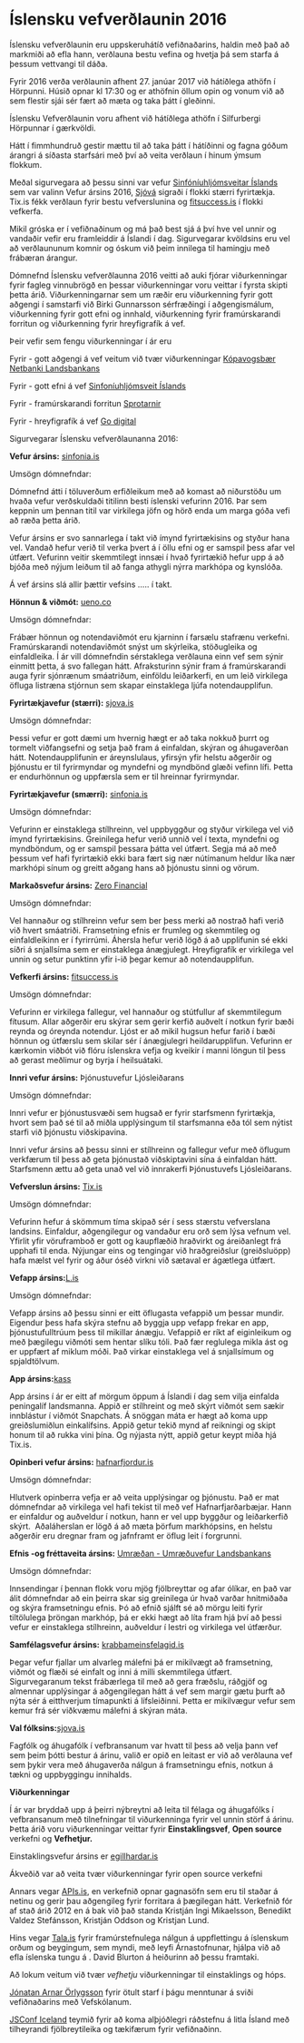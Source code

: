 
# Íslensku vefverðlaunin 2016

Íslensku vefverðlaunin eru uppskeruhátíð vefiðnaðarins, haldin með það að markmiði að efla hann, verðlauna bestu vefina og hvetja þá sem starfa á þessum vettvangi til dáða.

Fyrir 2016 verða verðlaunin afhent 27. janúar 2017 við hátíðlega athöfn í Hörpunni. Húsið opnar kl 17:30 og er athöfnin öllum opin og vonum við að sem flestir sjái sér fært að mæta og taka þátt í gleðinni.


Íslensku Vefverðlaunin voru afhent við hátíðlega athöfn í Silfurbergi Hörpunnar í gærkvöldi.

Hátt í fimmhundruð gestir mættu til að taka þátt í hátíðinni og fagna góðum árangri á síðasta starfsári með því að veita verðlaun í hinum ýmsum flokkum.

Meðal sigurvegara að þessu sinni var vefur [Sinfóníuhljómsveitar Íslands](http://sinfonia/) sem var valinn Vefur ársins 2016, [Sjóvá](http://sjova.is/) sigraði í flokki stærri fyrirtækja. Tix.is fékk verðlaun fyrir bestu vefverslunina og [fitsuccess.is](http://fitsuccess.is/) í flokki vefkerfa.

Mikil gróska er í vefiðnaðinum og má það best sjá á því hve vel unnir og vandaðir vefir eru framleiddir á Íslandi í dag. Sigurvegarar kvöldsins eru vel að verðlaununum komnir og óskum við þeim innilega til hamingju með frábæran árangur.

Dómnefnd Íslensku vefverðlaunna 2016 veitti að auki fjórar viðurkenningar fyrir fagleg vinnubrögð en þessar viðurkenningar voru veittar í fyrsta skipti þetta árið. Viðurkenningarnar sem um ræðir eru viðurkenning fyrir gott aðgengi í samstarfi við Birki Gunnarsson sérfræðingi í aðgengismálum, viðurkenning fyrir gott efni og innhald, viðurkenning fyrir framúrskarandi forritun og viðurkenning fyrir hreyfigrafík á vef.

Þeir vefir sem fengu viðurkenningar í ár eru

Fyrir - gott aðgengi á vef veitum við tvær viðurkenningar
[Kópavogsbær](http://www.kopavogur.is/)
[Netbanki Landsbankans](https://l.is/Login.aspx)

Fyrir - gott efni á vef
[Sinfoníuhljómsveit Íslands](sinfonia.is)

Fyrir - framúrskarandi forritun
[Sprotarnir](https://www.landsbankinn.is/einstaklingar/vildarthjonusta/sprotarnir/sprota-app/)

Fyrir - hreyfigrafík á vef
[Go digital](https://2016.godigital.is/)

Sigurvegarar Íslensku vefverðlaunanna 2016:

**Vefur ársins:** [sinfonia.is](http://sinfonia.is/)

Umsögn dómnefndar:

Dómnefnd átti í töluverðum erfiðleikum með að komast að niðurstöðu um hvaða vefur verðskuldaði titilinn besti íslenski vefurinn 2016\. Þar sem keppnin um þennan titil var virkilega jöfn og hörð enda um marga góða vefi að ræða þetta árið.

Vefur ársins er svo sannarlega í takt við ímynd fyrirtækisins og styður hana vel. Vandað hefur verið til verka þvert á í öllu efni og er samspil þess afar vel útfært. Vefurinn veitir skemmtilegt innsæi í hvað fyrirtækið hefur upp á að bjóða með nýjum leiðum til að fanga athygli nýrra markhópa og kynslóða.

Á vef ársins slá allir þættir vefsins ….. í takt.

**Hönnun & viðmót:** [ueno.co](http://ueno.co/)

Umsögn dómnefndar:

Frábær hönnun og notendaviðmót eru kjarninn í farsælu stafrænu verkefni. Framúrskarandi notendaviðmót snýst um skýrleika, stöðugleika og einfaldleika. Í ár vill dómnefndin sérstaklega verðlauna einn vef sem sýnir einmitt þetta, á svo fallegan hátt. Afraksturinn sýnir fram á framúrskarandi auga fyrir sjónrænum smáatriðum, einföldu leiðarkerfi, en um leið virkilega öfluga listræna stjórnun sem skapar einstaklega ljúfa notendaupplifun.

**Fyrirtækjavefur (stærri):** [sjova.is](http://sjova.is/)

Umsögn dómnefndar:

Þessi vefur er gott dæmi um hvernig hægt er að taka nokkuð þurrt og tormelt viðfangsefni og setja það fram á einfaldan, skýran og áhugaverðan hátt. Notendaupplifunin er áreynslulaus, yfirsýn yfir helstu aðgerðir og þjónustu er til fyrirmyndar og myndefni og myndbönd glæði vefinn lífi. Þetta er endurhönnun og uppfærsla sem er til hreinnar fyrirmyndar.

**Fyrirtækjavefur (smærri):** [sinfonia.is](http://sinfonia.is/)

Umsögn dómnefndar:

Vefurinn er einstaklega stílhreinn, vel uppbyggður og styður virkilega vel við ímynd fyrirtækisins. Greinilega hefur verið unnið vel í texta, myndefni og myndböndum, og er samspil þessara þátta vel útfært. Segja má að með þessum vef hafi fyrirtækið ekki bara fært sig nær nútímanum heldur líka nær markhópi sínum og greitt aðgang hans að þjónustu sinni og vörum.

**Markaðsvefur ársins:** [Zero Financial](https://zerofinancial.com/)

Umsögn dómnefndar:

Vel hannaður og stílhreinn vefur sem ber þess merki að nostrað hafi verið við hvert smáatriði. Framsetning efnis er frumleg og skemmtileg og einfaldleikinn er í fyrirrúmi. Áhersla hefur verið lögð á að upplifunin sé ekki síðri á snjallsíma sem er einstaklega ánægjulegt. Hreyfigrafík er virkilega vel unnin og setur punktinn yfir i-ið þegar kemur að notendaupplifun.

**Vefkerfi ársins:** [fitsuccess.is](http://fitsuccess.is/)

Umsögn dómnefndar:

Vefurinn er virkilega fallegur, vel hannaður og stútfullur af skemmtilegum fítusum. Allar aðgerðir eru skýrar sem gerir kerfið auðvelt í notkun fyrir bæði reynda og óreynda notendur. Ljóst er að mikil hugsun hefur farið í bæði hönnun og útfærslu sem skilar sér í ánægjulegri heildarupplifun. Vefurinn er kærkomin viðbót við flóru íslenskra vefja og kveikir í manni löngun til þess að gerast meðlimur og byrja í heilsuátaki.

**Innri vefur ársins:** Þjónustuvefur Ljósleiðarans

Umsögn dómnefndar:

Innri vefur er þjónustusvæði sem hugsað er fyrir starfsmenn fyrirtækja, hvort sem það sé til að miðla upplýsingum til starfsmanna eða tól sem nýtist starfi við þjónustu viðskipavina.

Innri vefur ársins að þessu sinni er stílhreinn og fallegur vefur með öflugum verkfærum til þess að geta þjónustað viðskiptavini sína á einfaldan hátt. Starfsmenn ættu að geta unað vel við innrakerfi Þjónustuvefs Ljósleiðarans.

**Vefverslun ársins:** [Tix.is](http://tix.is/)

Umsögn dómnefndar:

Vefurinn hefur á skömmum tíma skipað sér í sess stærstu vefverslana landsins. Einfaldur, aðgengilegur og vandaður eru orð sem lýsa vefnum vel. Yfirlit yfir vöruframboð er gott og kaupflæðið hraðvirkt og áreiðanlegt frá upphafi til enda. Nýjungar eins og tengingar við hraðgreiðslur (greiðsluöpp) hafa mælst vel fyrir og áður óséð virkni við sætaval er ágætlega útfært.

**Vefapp ársins:**[L.is](http://l.is/)

Umsögn dómnefndar:

Vefapp ársins að þessu sinni er eitt öflugasta vefappið um þessar mundir. Eigendur þess hafa skýra stefnu að byggja upp vefapp frekar en app, þjónustufulltrúum þess til mikillar ánægju. Vefappið er ríkt af eiginleikum og með þægilegu viðmóti sem hentar slíku tóli. Það fær reglulega mikla ást og er uppfært af miklum móði. Það virkar einstaklega vel á snjallsímum og spjaldtölvum.

**App ársins:**[kass](http://kass.is/)

App ársins í ár er eitt af mörgum öppum á Íslandi í dag sem vilja einfalda peningalíf landsmanna. Appið er stílhreint og með skýrt viðmót sem sækir innblástur í viðmót Snapchats. Á snöggan máta er hægt að koma upp greiðslumiðlun einkalífsins. Appið getur tekið mynd af reikningi og skipt honum til að rukka vini þína. Og nýjasta nýtt, appið getur keypt miða hjá Tix.is.

**Opinberi vefur ársins:** [hafnarfjordur.is](http://hafnarfjordur.is/)

Umsögn dómnefndar:

Hlutverk opinberra vefja er að veita upplýsingar og þjónustu. Það er mat dómnefndar að virkilega vel hafi tekist til með vef Hafnarfjarðarbæjar. Hann er einfaldur og auðveldur í notkun, hann er vel upp byggður og leiðarkerfið skýrt.  Aðaláherslan er lögð á að mæta þörfum markhópsins, en helstu aðgerðir eru dregnar fram og jafnframt er öflug leit í forgrunni.

**Efnis -og fréttaveita ársins:** [Umræðan - Umræðuvefur Landsbankans](https://umraedan.landsbankinn.is/)

Umsögn dómnefndar:

Innsendingar í þennan flokk voru mjög fjölbreyttar og afar ólíkar, en það var álit dómnefndar að ein þeirra skar sig greinilega úr hvað varðar hnitmiðaða og skýra framsetningu efnis. Þó að efnið sjálft sé að mörgu leiti fyrir tiltölulega þröngan markhóp, þá er ekki hægt að líta fram hjá því að þessi vefur er einstaklega stílhreinn, auðveldur í lestri og virkilega vel útfærður.

**Samfélagsvefur ársins:** [krabbameinsfelagid.is](http://krabbameinsfelagid.is/)

Þegar vefur fjallar um alvarleg málefni þá er mikilvægt að framsetning, viðmót og flæði sé einfalt og inni á milli skemmtilega útfært. Sigurvegaranum tekst frábærlega til með að gera fræðslu, ráðgjöf og almennar upplýsingar á aðgengilegan hátt á vef sem margir gætu þurft að nýta sér á eitthverjum tímapunkti á lífsleiðinni. Þetta er mikilvægur vefur sem kemur frá sér viðkvæmu málefni á skýran máta.

**Val fólksins:**[sjova.is](http://sjova.is/)

Fagfólk og áhugafólk í vefbransanum var hvatt til þess að velja þann vef sem þeim þótti bestur á árinu, valið er opið en leitast er við að verðlauna vef sem þykir vera með áhugaverða nálgun á framsetningu efnis, notkun á tækni og uppbyggingu innihalds.

**Viðurkenningar**

Í ár var bryddað upp á þeirri nýbreytni að leita til félaga og áhugafólks í vefbransanum með tilnefningar til viðurkenninga fyrir vel unnin störf á árinu. Þetta árið voru viðurkenningar veittar fyrir **Einstaklingsvef**, **Open source** verkefni og **Vefhetjur.**

Einstaklingsvefur ársins er [egillhardar.is](http://egillhardar.is/)

Ákveðið var að veita tvær viðurkenningar fyrir open source verkefni

Annars vegar [APIs.is](http://apis.is/), en verkefnið opnar gagnasöfn sem eru til staðar á netinu og gerir þau aðgengileg fyrir forritara á þægilegan hátt. Verkefnið fór af stað árið 2012 en á bak við það standa Kristján Ingi Mikaelsson, Benedikt Valdez Stefánsson, Kristján Oddson og Kristjan Lund.

Hins vegar [Tala.is](http://tala.is/) fyrir framúrstefnulega nálgun á uppflettingu á íslenskum orðum og beygingum, sem myndi, með leyfi Árnastofnunar, hjálpa við að efla íslenska tungu á . David Blurton á heiðurinn að þessu framtaki.

Að lokum veitum við tvær _vefhetju_ viðurkenningar til einstaklings og hóps.

[Jónatan Arnar Örlygsson](https://www.facebook.com/jonatan.orlygsson?fref=ts) fyrir ötult starf í þágu menntunar á sviði vefiðnaðarins með Vefskólanum.

[JSConf Iceland](https://www.facebook.com/jsconfis/?fref=ts) teymið fyrir að koma alþjóðlegri ráðstefnu á litla Ísland með tilheyrandi fjölbreytileika og tækifærum fyrir vefiðnaðinn.
